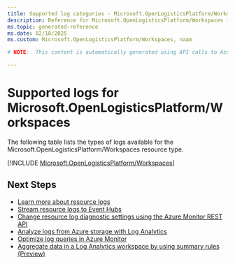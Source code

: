 ```yaml
---
title: Supported log categories - Microsoft.OpenLogisticsPlatform/Workspaces
description: Reference for Microsoft.OpenLogisticsPlatform/Workspaces in Azure Monitor Logs.
ms.topic: generated-reference
ms.date: 02/18/2025
ms.custom: Microsoft.OpenLogisticsPlatform/Workspaces, naam

# NOTE:  This content is automatically generated using API calls to Azure. Any edits made on these files will be overwritten in the next run of the script. 

---
```





# Supported logs for Microsoft.OpenLogisticsPlatform/Workspaces  
The following table lists the types of logs available for the Microsoft.OpenLogisticsPlatform/Workspaces resource type.
  

  
[!INCLUDE [Microsoft.OpenLogisticsPlatform/Workspaces](~/reusable-content/ce-skilling/azure/includes/azure-monitor/reference/logs/microsoft-openlogisticsplatform-workspaces-logs-include.md)]  
  

## Next Steps

* [Learn more about resource logs](/azure/azure-monitor/essentials/platform-logs-overview)
* [Stream resource logs to Event Hubs](/azure/azure-monitor/essentials/resource-logs#send-to-azure-event-hubs)
* [Change resource log diagnostic settings using the Azure Monitor REST API](/rest/api/monitor/diagnosticsettings)
* [Analyze logs from Azure storage with Log Analytics](/azure/azure-monitor/essentials/resource-logs#send-to-log-analytics-workspace)
* [Optimize log queries in Azure Monitor](/azure/azure-monitor/logs/query-optimization)
* [Aggregate data in a Log Analytics workspace by using summary rules (Preview)](/azure/azure-monitor/logs/summary-rules)